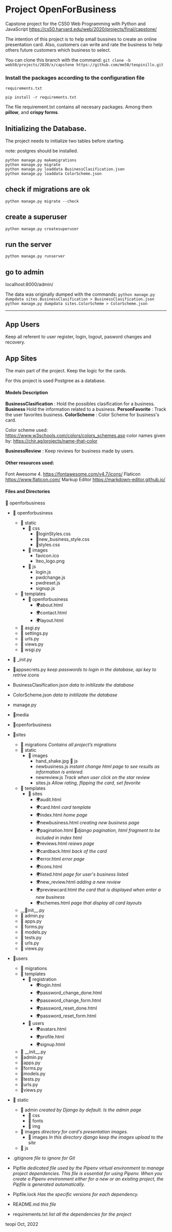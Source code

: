 # Project OpenForBusiness
Capstone project for the CS50 Web Programming with Python and JavaScript
https://cs50.harvard.edu/web/2020/projects/final/capstone/

The intention of this project is to help small bussines to create an online presentation card.
Also, customers can write and rate the business to help others future customers
which business to select.

You can clone this branch with the command:
`git clone -b web50/projects/2020/x/capstone https://github.com/me50/teopinillo.git`


### Install the packages according to the configuration file
`requirements.txt`

`pip install -r requirements.txt`


The file requirement.txt contains all necesary packages. Among them **pillow**, and **crispy forms**.

## Initializing the Database.
The project needs to initialize two tables before starting.

note: postgres should be installed.

```
python manage.py makemigrations
python manage.py migrate
python manage.py loaddata BusinessClasification.json
python manage.py loaddata ColorScheme.json
```

## check if migrations are ok
`python manage.py migrate --check`

## create a superuser
`python manage.py createsuperuser`

## run the server
`python manage.py runserver`

## go to admin
localhost:8000/admin/

The data was originally dumped with the commands:
`python manage.py dumpdata sites.BusinessClasification > BusinessClasification.json`
`python manage.py dumpdata sites.ColorScheme > ColorScheme.json`

------------

## App Users
Keep all referent to user register, login, logout, pasword changes and recovery.

## App Sites
The main part of the project. Keep the logic for the cards.

For this project is used Postgree as a database.

#### Models Description
**BusinessClasification** : Hold the possibles clasification for a business.
**Business** Hold the information related to a business.
**PersonFavorite** : Track the user favorites business.
**ColorScheme** : Color Scheme for business's card.
  
  Color scheme used: 
  https://www.w3schools.com/colors/colors_schemes.asp
  color names given by:
  https://chir.ag/projects/name-that-color
  
**BusinessReview** : Keep reviews for business made by users.

#### Other resources used:
  Font Awesome 4.  https://fontawesome.com/v4.7/icons/
  Flaticon https://www.flaticon.com/
  Markup Editor https://markdown-editor.github.io/

#### Files and Directories

&#x1f4c2; openforbusiness
  * &#x1f4c2; openforbusiness
    * &#x1f4c2; static 
      * &#x1f4c2; css
        * &#x1f3a8;loginStyles.css  
        * &#x1f3a8;new_business_style.css  
        * &#x1f3a8;styles.css
      * &#x1f4c2; images
        * favicon.ico  
        * lteo_logo.png
      * &#x1f4c2; js
        * login.js  
        * pwdchange.js  
        * pwdreset.js  
        * signup.js
    * &#x1f4c2; templates
      * &#x1f4c2; openforbusiness
        * &#x1f30d;about.html
        * &#x1f30d;contact.html
        * &#x1f30d;layout.html
    * &#x1f40d; asgi.py  
    * &#x1f40d; settings.py
    * &#x1f40d; urls.py  
    * &#x1f40d; views.py  
    * &#x1f40d; wsgi.py

  * &#x1f40d; __init_.py  
   
  * &#x1f40d;appsecrets.py  _keep passwords to login in the database, api key to retrive icons_
  * BusinessClasification.json  _data to initilizate the database_
  * ColorScheme.json  _data to initilizate the database_
  * manage.py  
  * &#x1f4c2;media  
  * &#x1f4c2;openforbusiness
  * &#x1f4c2;sites
    * &#x1f4c2; migrations _Contains all project’s migrations_
    * &#x1f4c2; static
      * &#x1f4c2; images
        * hand_shake.jpg
      &#x1f4c2; js
        * newbusiness.js  	_instant change html page to see results as information is entered._
        * newreview.js  	_Track when user click on the star review_
        * sites.js			_Allow rating, flipping the card, set favorite_
    * &#x1f4c2; templates
      * &#x1f4c2; sites
        * &#x1f30d;audit.html     
        * &#x1f30d;card.html _card template_
        * &#x1f30d;index.html   _home page_
        * &#x1f30d;newbusiness.html  _creating new business page_
        * &#x1f30d;pagination.html   	&#x1f4cc;_django pagination, html fragment to be included in index html_
        * &#x1f30d;reviews.html  _reiews page_
        * &#x1f30d;cardback.html  _back of the card_
        * &#x1f30d;error.html  _error page_
        * &#x1f30d;icons.html
        * &#x1f30d;listed.html _page for user's business listed_
        * &#x1f30d;new_review.html   _adding a new review_
        * &#x1f30d;previewcard.html  _the card that is displayed when enter a new business_
        * &#x1f30d;schemes.html _page that display all card layouts_
    * \_\_&#x1f40d;init__.py
    * &#x1f40d; admin.py
    * &#x1f40d; apps.py
    * &#x1f40d; forms.py
    * &#x1f40d; models.py
    * &#x1f40d; tests.py
    * &#x1f40d; urls.py
    * &#x1f40d; views.py
  * &#x1f4c2;users  
    * &#x1f4c2; migrations
    * &#x1f4c2; templates
      * &#x1f4c2; registration
        * &#x1f30d;login.html  
        * &#x1f30d;password_change_done.html  
        * &#x1f30d;password_change_form.html  
        * &#x1f30d;password_reset_done.html  
        * &#x1f30d;password_reset_form.html
      * &#x1f4c2; users      
        * &#x1f30d;avatars.html  
        * &#x1f30d;profile.html  
        * &#x1f30d;signup.html
    * &#x1f40d; \_\_init\_\_.py
    * &#x1f40d;admin.py  
    * &#x1f40d;apps.py  
    * &#x1f40d;forms.py
    * &#x1f40d;models.py
    * &#x1f40d;tests.py  
    * &#x1f40d;urls.py  
    * &#x1f40d;views.py
* &#x1f4c2; static
  * &#x1f4c2; admin _created by Django by default. Is the admin page_
    * &#x1f4c2; css		
    * &#x1f4c2; fonts		
    * &#x1f4c2; img    
  * &#x1f4c2; images _directory for card's presentation images._
    * &#x1f4c2; images _In this directory django keep the images upload to the site_
  * &#x1f4c2; js
* .gitignore _file to ignore for Git_
* Pipfile  _dedicated file used by the Pipenv virtual environment to manage project dependencies. This file is essential for using Pipenv. When you create a Pipenv environment either for a new or an existing project, the Pipfile is generated automatically._
* Pipfile.lock  _Has the specific versions for each dependency._
* README.md   _this file_
* requirements.txt  _list all the dependencies for the project_

teopi Oct, 2022




















 

  